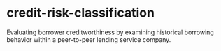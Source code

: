 # credit-risk-classification
Evaluating borrower creditworthiness by examining historical borrowing behavior within a peer-to-peer lending service company.
